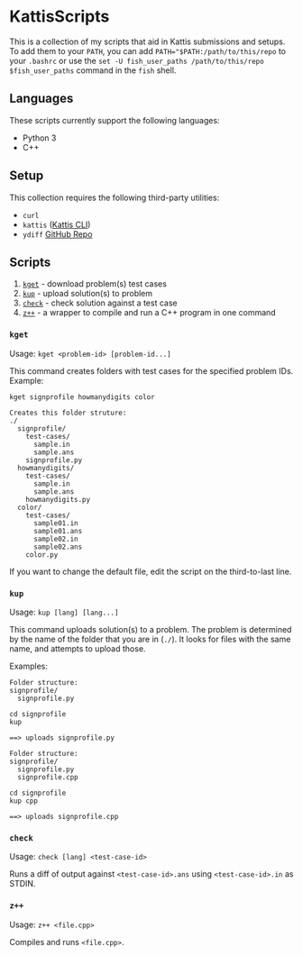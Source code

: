# KattisScripts

This is a collection of my scripts that aid in Kattis submissions and setups. 
To add them to your `PATH`, you can add `PATH="$PATH:/path/to/this/repo` to your `.bashrc` 
or use the `set -U fish_user_paths /path/to/this/repo $fish_user_paths` command in the `fish` shell.

## Languages

These scripts currently support the following languages:

* Python 3
* C++

## Setup

This collection requires the following third-party utilities:
* `curl` 
* `kattis` ([Kattis CLI](https://github.com/Kattis/kattis-cli))
* `ydiff` [GitHub Repo](https://github.com/ymattw/ydiff)

## Scripts

1. [`kget`](#kget) - download problem(s) test cases
2. [`kup`](#kup) - upload solution(s) to problem
3. [`check`](#check) - check solution against a test case
4. [`z++`](#z++) - a wrapper to compile and run a C++ program in one command

### `kget`

Usage: `kget <problem-id> [problem-id...]`

This command creates folders with test cases for the specified problem IDs. Example:

```
kget signprofile howmanydigits color

Creates this folder struture:
./
  signprofile/
    test-cases/
      sample.in
      sample.ans
    signprofile.py
  howmanydigits/
    test-cases/
      sample.in
      sample.ans
    howmanydigits.py
  color/
    test-cases/
      sample01.in
      sample01.ans
      sample02.in
      sample02.ans
    color.py
```

If you want to change the default file, edit the script on the third-to-last line.

### `kup`

Usage: `kup [lang] [lang...]`

This command uploads solution(s) to a problem. 
The problem is determined by the name of the folder that you are in (`./`).
It looks for files with the same name, and attempts to upload those.

Examples:

```
Folder structure:
signprofile/
  signprofile.py

cd signprofile
kup

==> uploads signprofile.py
```

```
Folder structure:
signprofile/
  signprofile.py
  signprofile.cpp

cd signprofile
kup cpp

==> uploads signprofile.cpp
```

### `check`

Usage: `check [lang] <test-case-id>`

Runs a diff of output against `<test-case-id>.ans` using `<test-case-id>.in` as STDIN.

### `z++`

Usage: `z++ <file.cpp>`

Compiles and runs `<file.cpp>`.
